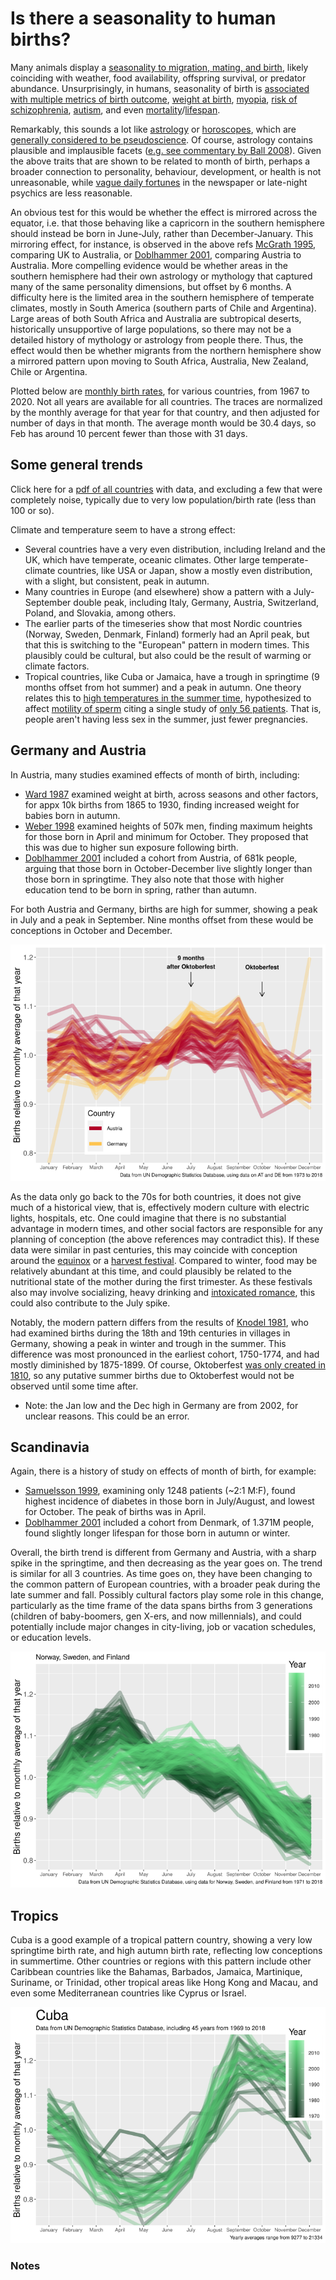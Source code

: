 # Is there a seasonality to human births? #

Many animals display a [seasonality to migration, mating, and birth](https://www.science.org/doi/10.1126/science.3881822), likely coinciding with weather, food availability, offspring survival, or predator abundance. Unsurprisingly, in humans, seasonality of birth is [associated with multiple metrics of birth outcome](https://doi.org/10.1073/pnas.1307582110), [weight at birth](https://doi.org/10.1111/j.1467-842X.1998.tb01467.x), [myopia](https://doi.org/10.1016/j.ophtha.2007.05.040), [risk of schizophrenia](https://doi.org/10.1192/bjp.167.6.783), [autism](https://doi.org/10.1176/ajp.152.5.798), and even [mortality](https://doi.org/10.1038/41245)/[lifespan](https://doi.org/10.1073/pnas.041431898).

Remarkably, this sounds a lot like [astrology](https://en.wikipedia.org/wiki/Western_astrology) or [horoscopes](https://en.wikipedia.org/wiki/Horoscope), which are [generally considered to be pseudoscience](https://en.wikipedia.org/wiki/Astrology_and_science). Of course, astrology contains plausible and implausible facets ([e.g. see commentary by Ball 2008](https://www.nature.com/articles/news.2008.731)). Given the above traits that are shown to be related to month of birth, perhaps a broader connection to personality, behaviour, development, or health is not unreasonable, while [vague daily fortunes](https://en.wikipedia.org/wiki/Barnum_effect) in the newspaper or late-night psychics are less reasonable.

An obvious test for this would be whether the effect is mirrored across the equator, i.e. that those behaving like a capricorn in the southern hemisphere should instead be born in June-July, rather than December-January. This mirroring effect, for instance, is observed in the above refs [McGrath 1995](https://doi.org/10.1192/bjp.167.6.783), comparing UK to Australia, or [Doblhammer 2001](https://doi.org/10.1073/pnas.041431898), comparing Austria to Australia. More compelling evidence would be whether areas in the southern hemisphere had their own astrology or mythology that captured many of the same personality dimensions, but offset by 6 months. A difficulty here is the limited area in the southern hemisphere of temperate climates, mostly in South America (southern parts of Chile and Argentina). Large areas of both South Africa and Australia are subtropical deserts, historically unsupportive of large populations, so there may not be a detailed history of mythology or astrology from people there. Thus, the effect would then be whether migrants from the northern hemisphere show a mirrored pattern upon moving to South Africa, Australia, New Zealand, Chile or Argentina.

Plotted below are [monthly birth rates](https://data.un.org/Data.aspx?d=POP&f=tableCode:55), for various countries, from 1967 to 2020. Not all years are available for all countries. The traces are normalized by the monthly average for that year for that country, and then adjusted for number of days in that month. The average month would be 30.4 days, so Feb has around 10 percent fewer than those with 31 days.

## Some general trends ##
Click here for a [pdf of all countries](https://github.com/wrf/misc-analyses/blob/master/birth_rate_by_month/all_countries_combined.UNdata_20210419.pdf) with data, and excluding a few that were completely noise, typically due to very low population/birth rate (less than 100 or so).

Climate and temperature seem to have a strong effect: 

* Several countries have a very even distribution, including Ireland and the UK, which have temperate, oceanic climates. Other large temperate-climate countries, like USA or Japan, show a mostly even distribution, with a slight, but consistent, peak in autumn.
* Many countries in Europe (and elsewhere) show a pattern with a July-September double peak, including Italy, Germany, Austria, Switzerland, Poland, and Slovakia, among others. 
* The earlier parts of the timeseries show that most Nordic countries (Norway, Sweden, Denmark, Finland) formerly had an April peak, but that this is switching to the "European" pattern in modern times. This plausibly could be cultural, but also could be the result of warming or climate factors.
* Tropical countries, like Cuba or Jamaica, have a trough in springtime (9 months offset from hot summer) and a peak in autumn. One theory relates this to [high temperatures in the summer time](https://doi.org/10.1016/j.envres.2011.01.023), hypothesized to affect [motility of sperm](https://www.jstor.org/stable/2061888) citing a single study of [only 56 patients](https://doi.org/10.1016/0028-2243(88)90140-2). That is, people aren't having less sex in the summer, just fewer pregnancies.

## Germany and Austria ##

In Austria, many studies examined effects of month of birth, including:

* [Ward 1987](http://dx.doi.org/10.1080/03014468700009341) examined weight at birth, across seasons and other factors, for appx 10k births from 1865 to 1930, finding increased weight for babies born in autumn.
* [Weber 1998](https://doi.org/10.1038/35781) examined heights of 507k men, finding maximum heights for those born in April and minimum for October. They proposed that this was due to higher sun exposure following birth.
* [Doblhammer 2001](https://doi.org/10.1073/pnas.041431898) included a cohort from Austria, of 681k people, arguing that those born in October-December live slightly longer than those born in springtime. They also note that those with higher education tend to be born in spring, rather than autumn.

For both Austria and Germany, births are high for summer, showing a peak in July and a peak in September. Nine months offset from these would be conceptions in October and December. 

![UNdata_Export_20210419_AT_plus_DE.png](https://github.com/wrf/misc-analyses/blob/master/birth_rate_by_month/images/UNdata_Export_20210419_AT_plus_DE.png)

As the data only go back to the 70s for both countries, it does not give much of a historical view, that is, effectively modern culture with electric lights, hospitals, etc. One could imagine that there is no substantial advantage in modern times, and other social factors are responsible for any planning of conception (the above references may contradict this).
If these data were similar in past centuries, this may coincide with conception around the [equinox](https://en.wikipedia.org/wiki/Equinox) or a [harvest festival](https://en.wikipedia.org/wiki/Harvest_festival). Compared to winter, food may be relatively abundant at this time, and could plausibly be related to the nutritional state of the mother during the first trimester. As these festivals also may involve socializing, heavy drinking and [intoxicated romance](https://www.oktoberfest.de/en/traditional-fashion/tying-a-dirndl-which-side-to-choose), this could also contribute to the July spike.

Notably, the modern pattern differs from the results of [Knodel 1981](https://www.tandfonline.com/doi/abs/10.1080/00324728.1981.10404953), who had examined births during the 18th and 19th centuries in villages in Germany, showing a peak in winter and trough in the summer. This difference was most pronounced in the earliest cohort, 1750-1774, and had mostly diminished by 1875-1899. Of course, Oktoberfest [was only created in 1810](https://www.muenchen.de/int/en/events/oktoberfest/history.html), so any putative summer births due to Oktoberfest would not be observed until some time after.

* Note: the Jan low and the Dec high in Germany are from 2002, for unclear reasons. This could be an error.

## Scandinavia ##

Again, there is a history of study on effects of month of birth, for example:

* [Samuelsson 1999](http://dx.doi.org/10.1136/adc.81.2.143), examining only 1248 patients (~2:1 M:F), found highest incidence of diabetes in those born in July/August, and lowest for October. The peak of births was in April.
* [Doblhammer 2001](https://doi.org/10.1073/pnas.041431898) included a cohort from Denmark, of 1.371M people, found slightly longer lifespan for those born in autumn or winter.

Overall, the birth trend is different from Germany and Austria, with a sharp spike in the springtime, and then decreasing as the year goes on. The trend is similar for all 3 countries. As time goes on, they have been changing to the common pattern of European countries, with a broader peak during the late summer and fall. Possibly cultural factors play some role in this change, particularly as the time frame of the data spans births from 3 generations (children of baby-boomers, gen X-ers, and now millennials), and could potentially include major changes in city-living, job or vacation schedules, or education levels.

![UNdata_Export_20210419_scand_by_year.png](https://github.com/wrf/misc-analyses/blob/master/birth_rate_by_month/images/UNdata_Export_20210419_scand_by_year.png)

## Tropics ##
Cuba is a good example of a tropical pattern country, showing a very low springtime birth rate, and high autumn birth rate, reflecting low conceptions in summertime. Other countries or regions with this pattern include other Caribbean countries like the Bahamas, Barbados, Jamaica, Martinique, Suriname, or Trinidad, other tropical areas like Hong Kong and Macau, and even some Mediterranean countries like Cyprus or Israel.

![Cuba.UNdata_20210419.png](https://github.com/wrf/misc-analyses/blob/master/birth_rate_by_month/images/Cuba.UNdata_20210419.png)

### Notes ###

